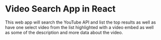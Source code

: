 # Video Search App in React
This web app will search the YouTube API and list the top results as well as have one select video from the list highlighted with a video embed as well as some of the description and more data about the video.